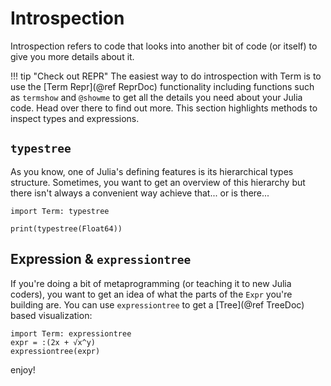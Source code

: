 # Introspection
Introspection refers to code that looks into another bit of code (or itself) to give you more details about it. 

!!! tip "Check out REPR"
    The easiest way to do introspection with Term is to use the [Term Repr](@ref ReprDoc) functionality including functions such as  `termshow` and `@showme` to get all the details you need about your Julia code. Head over there to find out more. This section highlights methods to inspect types and expressions.

## `typestree`
As you know, one of Julia's defining features is its hierarchical types structure. Sometimes, you want to get an overview of this hierarchy but there isn't always a convenient way achieve that... or is there...

```@example
import Term: typestree

print(typestree(Float64))

```



## Expression & `expressiontree`
If you're doing a bit of metaprogramming (or teaching it to new Julia coders), you want to get an idea of what the parts of the `Expr` you're building are. You can use `expressiontree` to get a [Tree](@ref TreeDoc) based visualization:

```@example
import Term: expressiontree
expr = :(2x + √x^y)
expressiontree(expr)
```

enjoy!
